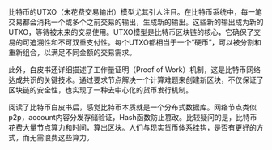 

比特币的UTXO（未花费交易输出）模型尤其引人注目。在比特币系统中，每一笔交易都会消耗一个或多个之前交易的输出，生成新的输出。这些新的输出成为新的UTXO，等待被未来的交易使用。UTXO模型是比特币区块链的核心，它确保了交易的可追溯性和不可双重支付性。每个UTXO都相当于一个“硬币”，可以被分割和重新组合，以满足不同金额的交易需求。

此外，白皮书还详细描述了工作量证明（Proof of Work）机制，这是比特币网络达成共识的关键技术。通过要求节点解决一个计算难题来创建新区块，不仅保证了区块链的安全性，也实现了一种去中心化的货币发行机制。

阅读了比特币白皮书后，感觉比特币本质就是一个分布式数据库。网络节点类似p2p，account内容分发存储验证，Hash函数防止篡改。比较疑问的是，比特币花费大量节点算力和时间，算出区块。人们与现实货币体系挂钩，是否有更好的方式，而无需浪费这些算力。